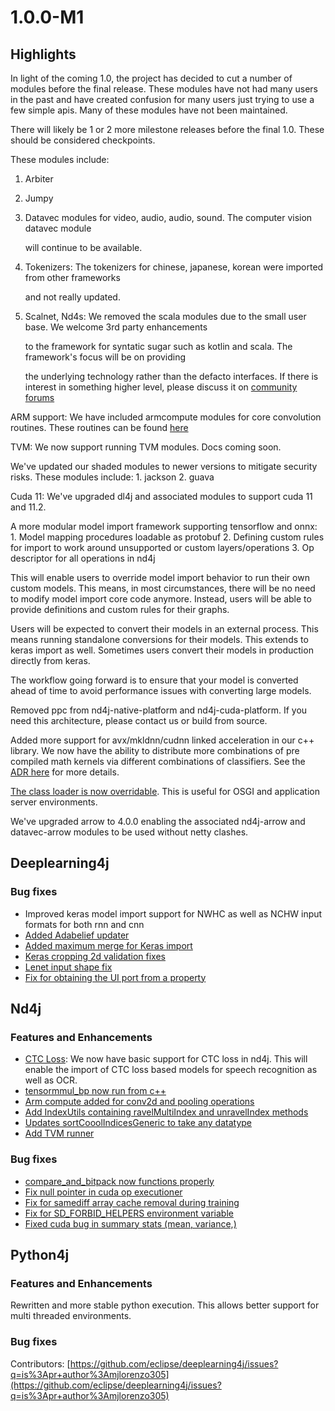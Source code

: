 # 1.0.0-M1

## Highlights

In light of the coming 1.0, the project has decided to cut a number of modules before the final release. These modules have not had many users in the past and have created confusion for many users just trying to use a few simple apis. Many of these modules have not been maintained.

There will likely be 1 or 2 more milestone releases before the final 1.0. These should be considered checkpoints.

These modules include:

1. Arbiter
2. Jumpy
3.  Datavec modules for video, audio, audio, sound. The computer vision datavec module

    will continue to be available.
4.  Tokenizers: The tokenizers for chinese, japanese, korean were imported from other frameworks

    and not really updated.
5.  Scalnet, Nd4s: We removed the scala modules due to the small user base. We welcome 3rd party enhancements

    to the framework for syntatic sugar such as kotlin and scala. The framework's focus will be on providing

    the underlying technology rather than the defacto interfaces. If there is interest in something higher level, please discuss it on [community forums](https://community.konduit.ai/)

ARM support: We have included armcompute modules for core convolution routines. These routines can be found [here](https://github.com/eclipse/deeplearning4j/tree/master/libnd4j/include/ops/declarable/platform/armcompute)

TVM: We now support running TVM modules. Docs coming soon.

We've updated our shaded modules to newer versions to mitigate security risks. These modules include: 1. jackson 2. guava

Cuda 11: We've upgraded dl4j and associated modules to support cuda 11 and 11.2.

A more modular model import framework supporting tensorflow and onnx: 1. Model mapping procedures loadable as protobuf 2. Defining custom rules for import to work around unsupported or custom layers/operations 3. Op descriptor for all operations in nd4j

This will enable users to override model import behavior to run their own custom models. This means, in most circumstances, there will be no need to modify model import core code anymore. Instead, users will be able to provide definitions and custom rules for their graphs.

Users will be expected to convert their models in an external process. This means running standalone conversions for their models. This extends to keras import as well. Sometimes users convert their models in production directly from keras.

The workflow going forward is to ensure that your model is converted ahead of time to avoid performance issues with converting large models.

Removed ppc from nd4j-native-platform and nd4j-cuda-platform. If you need this architecture, please contact us or build from source.

Added more support for avx/mkldnn/cudnn linked acceleration in our c++ library. We now have the ability to distribute more combinations of pre compiled math kernels via different combinations of classifiers. See the [ADR here](https://github.com/eclipse/deeplearning4j/blob/master/ADRs/0007%20-%20Nd4j%20classifiers.md) for more details.

[The class loader is now overridable](https://github.com/eclipse/deeplearning4j/pull/9115). This is useful for OSGI and application server environments.

We've upgraded arrow to 4.0.0 enabling the associated nd4j-arrow and datavec-arrow modules to be used without netty clashes.

## Deeplearning4j

### Bug fixes

* Improved keras model import support for NWHC as well as NCHW input formats for both rnn and cnn
* [Added Adabelief updater](https://github.com/eclipse/deeplearning4j/pull/9186)
* [Added maximum merge for Keras import](https://github.com/eclipse/deeplearning4j/pull/9161)
* [Keras cropping 2d validation fixes](https://github.com/eclipse/deeplearning4j/pull/9204)
* [Lenet input shape fix](https://github.com/eclipse/deeplearning4j/pull/9130)
* [Fix for obtaining the UI port from a property](https://github.com/eclipse/deeplearning4j/pull/9162)

## Nd4j

### Features and Enhancements

* [CTC Loss](https://github.com/eclipse/deeplearning4j/pull/9230): We now have basic support for CTC loss in nd4j. This will enable the import of CTC loss based models for speech recognition as well as OCR.
* [tensormmul\_bp now run from c++](https://github.com/eclipse/deeplearning4j/pull/9260)
* [Arm compute added for conv2d and pooling operations](https://github.com/eclipse/deeplearning4j/pull/9166)
* [Add IndexUtils containing ravelMultiIndex and unravelIndex methods](https://github.com/eclipse/deeplearning4j/pull/9122)
* [Updates sortCooolIndicesGeneric to take any datatype](https://github.com/eclipse/deeplearning4j/pull/9121)
* [Add TVM runner](https://github.com/eclipse/deeplearning4j/pull/9185)

### Bug fixes

* [compare\_and\_bitpack now functions properly](https://github.com/eclipse/deeplearning4j/pull/9196)
* [Fix null pointer in cuda op executioner](https://github.com/eclipse/deeplearning4j/pull/9160)
* [Fix for samediff array cache removal during training](https://github.com/eclipse/deeplearning4j/pull/9155)
* [Fix for SD\_FORBID\_HELPERS environment variable](https://github.com/eclipse/deeplearning4j/pull/9127)
* [Fixed cuda bug in summary stats (mean, variance,)](https://github.com/eclipse/deeplearning4j/pull/9184)

## Python4j

### Features and Enhancements

Rewritten and more stable python execution. This allows better support for multi threaded environments.

### Bug fixes

Contributors: [https://github.com/eclipse/deeplearning4j/issues?q=is%3Apr+author%3Amjlorenzo305](https://github.com/eclipse/deeplearning4j/issues?q=is%3Apr+author%3Amjlorenzo305)
